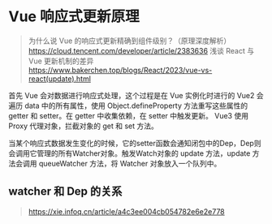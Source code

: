 # Vue 响应式更新原理
>
> 为什么说 Vue 的响应式更新精确到组件级别？（原理深度解析）
> <https://cloud.tencent.com/developer/article/2383636>
> 浅谈 React 与 Vue 更新机制的差异
> <https://www.bakerchen.top/blogs/React/2023/vue-vs-react(update).html>

首先 Vue 会对数据进行响应式处理，这个过程是在 Vue 实例化时进行的
Vue2 会遍历 data 中的所有属性，使用 Object.defineProperty 方法重写这些属性的 getter 和 setter。在 getter 中收集依赖，在 setter 中触发更新。
Vue3 使用 Proxy 代理对象，拦截对象的 get 和 set 方法。

当某个响应式数据发生变化的时候，它的setter函数会通知闭包中的Dep，Dep则会调用它管理的所有Watcher对象。触发Watch对象的 update 方法，update 方法会调用 queueWatcher 方法，将 Watcher 对象放入一个队列中。

## watcher 和 Dep 的关系
>
> <https://xie.infoq.cn/article/a4c3ee004cb054782e6e2e778>
